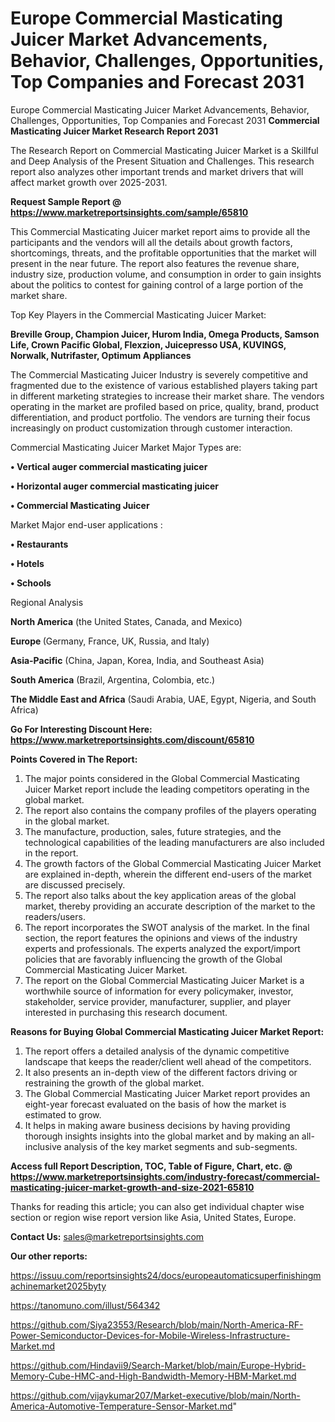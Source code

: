 # Europe Commercial Masticating Juicer Market Advancements, Behavior, Challenges, Opportunities, Top Companies and Forecast 2031
Europe Commercial Masticating Juicer Market Advancements, Behavior, Challenges, Opportunities, Top Companies and Forecast 2031
<strong>Commercial Masticating Juicer Market Research Report 2031</strong>

The Research Report on Commercial Masticating Juicer Market is a Skillful and Deep Analysis of the Present Situation and Challenges. This research report also analyzes other important trends and market drivers that will affect market growth over 2025-2031.

<strong>Request Sample Report @ <a href=https://www.marketreportsinsights.com/sample/65810>https://www.marketreportsinsights.com/sample/65810</a></strong>

This Commercial Masticating Juicer market report aims to provide all the participants and the vendors will all the details about growth factors, shortcomings, threats, and the profitable opportunities that the market will present in the near future. The report also features the revenue share, industry size, production volume, and consumption in order to gain insights about the politics to contest for gaining control of a large portion of the market share.

Top Key Players in the Commercial Masticating Juicer Market:

<strong>Breville Group, Champion Juicer, Hurom India, Omega Products, Samson Life, Crown Pacific Global, Flexzion, Juicepresso USA, KUVINGS, Norwalk, Nutrifaster, Optimum Appliances</strong>

The Commercial Masticating Juicer Industry is severely competitive and fragmented due to the existence of various established players taking part in different marketing strategies to increase their market share. The vendors operating in the market are profiled based on price, quality, brand, product differentiation, and product portfolio. The vendors are turning their focus increasingly on product customization through customer interaction.

Commercial Masticating Juicer Market Major Types are:

<strong>• Vertical auger commercial masticating juicer

• Horizontal auger commercial masticating juicer

• Commercial Masticating Juicer</strong>

Market Major end-user applications :

<strong>• Restaurants

• Hotels

• Schools</strong>

Regional Analysis

</u><strong><b>North America</b></strong> (the United States, Canada, and Mexico)

<strong><b>Europe </b></strong>(Germany, France, UK, Russia, and Italy)

<strong><b>Asia-Pacific</b></strong> (China, Japan, Korea, India, and Southeast Asia)

<strong><b>South America</b></strong> (Brazil, Argentina, Colombia, etc.)

<strong><b>The Middle East and Africa</b></strong> (Saudi Arabia, UAE, Egypt, Nigeria, and South Africa)

<strong>Go For Interesting Discount Here: <a href=https://www.marketreportsinsights.com/discount/65810>https://www.marketreportsinsights.com/discount/65810</a></strong>

<strong>Points Covered in The Report:</strong>
<ol>
  <li>The major points considered in the Global Commercial Masticating Juicer Market report include the leading competitors operating in the global market.</li>
  <li>The report also contains the company profiles of the players operating in the global market.</li>
  <li>The manufacture, production, sales, future strategies, and the technological capabilities of the leading manufacturers are also included in the report.</li>
  <li>The growth factors of the Global Commercial Masticating Juicer Market are explained in-depth, wherein the different end-users of the market are discussed precisely.</li>
  <li>The report also talks about the key application areas of the global market, thereby providing an accurate description of the market to the readers/users.</li>
  <li>The report incorporates the SWOT analysis of the market. In the final section, the report features the opinions and views of the industry experts and professionals. The experts analyzed the export/import policies that are favorably influencing the growth of the Global Commercial Masticating Juicer Market.</li>
  <li>The report on the Global Commercial Masticating Juicer Market is a worthwhile source of information for every policymaker, investor, stakeholder, service provider, manufacturer, supplier, and player interested in purchasing this research document.</li>
</ol>
<strong>Reasons for Buying Global Commercial Masticating Juicer Market Report:</strong>

<ol>
  <li>The report offers a detailed analysis of the dynamic competitive landscape that keeps the reader/client well ahead of the competitors.</li>
  <li>It also presents an in-depth view of the different factors driving or restraining the growth of the global market.</li>
  <li>The Global Commercial Masticating Juicer Market report provides an eight-year forecast evaluated on the basis of how the market is estimated to grow.</li>
  <li>It helps in making aware business decisions by having providing thorough insights insights into the global market and by making an all-inclusive analysis of the key market segments and sub-segments.</li>
</ol>
<strong>Access full Report Description, TOC, Table of Figure, Chart, etc. @ <a href=https://www.marketreportsinsights.com/industry-forecast/commercial-masticating-juicer-market-growth-and-size-2021-65810>https://www.marketreportsinsights.com/industry-forecast/commercial-masticating-juicer-market-growth-and-size-2021-65810</a></strong>


Thanks for reading this article; you can also get individual chapter wise section or region wise report version like Asia, United States, Europe.

<strong>Contact Us:</strong>
sales@marketreportsinsights.com

<strong>Our other reports:</strong>

<a href=https://issuu.com/reportsinsights24/docs/europeautomaticsuperfinishingmachinemarket2025byty>https://issuu.com/reportsinsights24/docs/europeautomaticsuperfinishingmachinemarket2025byty</a>

<a href=https://tanomuno.com/illust/564342>https://tanomuno.com/illust/564342</a>

<a href=https://github.com/Siya23553/Research/blob/main/North-America-RF-Power-Semiconductor-Devices-for-Mobile-Wireless-Infrastructure-Market.md>https://github.com/Siya23553/Research/blob/main/North-America-RF-Power-Semiconductor-Devices-for-Mobile-Wireless-Infrastructure-Market.md</a>

<a href=https://github.com/Hindavii9/Search-Market/blob/main/Europe-Hybrid-Memory-Cube-HMC-and-High-Bandwidth-Memory-HBM-Market.md>https://github.com/Hindavii9/Search-Market/blob/main/Europe-Hybrid-Memory-Cube-HMC-and-High-Bandwidth-Memory-HBM-Market.md</a>

<a href=https://github.com/vijaykumar207/Market-executive/blob/main/North-America-Automotive-Temperature-Sensor-Market.md>https://github.com/vijaykumar207/Market-executive/blob/main/North-America-Automotive-Temperature-Sensor-Market.md</a>"
